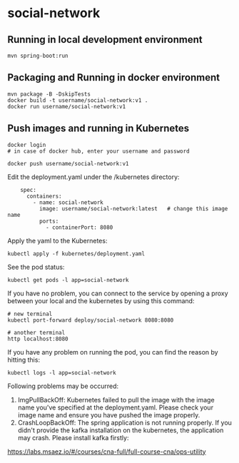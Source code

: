 # social-network

## Running in local development environment

```
mvn spring-boot:run
```

## Packaging and Running in docker environment

```
mvn package -B -DskipTests
docker build -t username/social-network:v1 .
docker run username/social-network:v1
```

## Push images and running in Kubernetes

```
docker login 
# in case of docker hub, enter your username and password

docker push username/social-network:v1
```

Edit the deployment.yaml under the /kubernetes directory:
```
    spec:
      containers:
        - name: social-network
          image: username/social-network:latest   # change this image name
          ports:
            - containerPort: 8080

```

Apply the yaml to the Kubernetes:
```
kubectl apply -f kubernetes/deployment.yaml
```

See the pod status:
```
kubectl get pods -l app=social-network
```

If you have no problem, you can connect to the service by opening a proxy between your local and the kubernetes by using this command:
```
# new terminal
kubectl port-forward deploy/social-network 8080:8080

# another terminal
http localhost:8080
```

If you have any problem on running the pod, you can find the reason by hitting this:
```
kubectl logs -l app=social-network
```

Following problems may be occurred:

1. ImgPullBackOff:  Kubernetes failed to pull the image with the image name you've specified at the deployment.yaml. Please check your image name and ensure you have pushed the image properly.
1. CrashLoopBackOff: The spring application is not running properly. If you didn't provide the kafka installation on the kubernetes, the application may crash. Please install kafka firstly:

https://labs.msaez.io/#/courses/cna-full/full-course-cna/ops-utility

